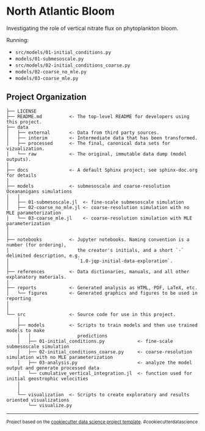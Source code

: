 North Atlantic Bloom
==============================

Investigating the role of vertical nitrate flux on phytoplankton bloom.

Running:
   - `src/models/01-initial_conditions.py`
   - `models/01-submesoscale.py`
   - `src/models/02-initial_conditions_coarse.py`
   - `models/02-coarse_no_mle.py`
   - `models/03-coarse_mle.py`

Project Organization
------------

    ├── LICENSE
    ├── README.md          <- The top-level README for developers using this project.
    ├── data
    │   ├── external       <- Data from third party sources.
    │   ├── interim        <- Intermediate data that has been transformed.
    │   ├── processed      <- The final, canonical data sets for vizualization.
    │   └── raw            <- The original, immutable data dump (model outputs).
    │
    ├── docs               <- A default Sphinx project; see sphinx-doc.org for details
    │
    ├── models             <- submesoscale and coarse-resolution Oceananigans simulations
    │   │
    │   ├── 01-submesoscale.jl  <- fine-scale submesoscale simulation
    │   ├── 02-coarse_no_mle.jl <- coarse-resolution simulation with no MLE parameterization
    │   └── 03-coarse_mle.jl    <- coarse-resolution simulation with MLE parameterization
    │
    │
    ├── notebooks          <- Jupyter notebooks. Naming convention is a number (for ordering),
    │                         the creator's initials, and a short `-` delimited description, e.g.
    │                         `1.0-jqp-initial-data-exploration`.
    │
    ├── references         <- Data dictionaries, manuals, and all other explanatory materials.
    │
    ├── reports            <- Generated analysis as HTML, PDF, LaTeX, etc.
    │   └── figures        <- Generated graphics and figures to be used in reporting
    │
    │
    └── src                <- Source code for use in this project.
        │
        ├── models         <- Scripts to train models and then use trained models to make
        │   │                 predictions
        │   ├── 01-initial_conditions.py            <- fine-scale submesoscale simulation
        │   ├── 02-initial_conditions_coarse.py     <- coarse-resolution simulation with no MLE parameterization
        │   ├── 03-analysis.py                      <- analyze the model output and generate processed data        
        │   └── cumulative_vertical_integration.jl  <- function used for initial geostrophic velocities
        │
        │
        └── visualization  <- Scripts to create exploratory and results oriented visualizations
            └── visualize.py


--------

<p><small>Project based on the <a target="_blank" href="https://drivendata.github.io/cookiecutter-data-science/">cookiecutter data science project template</a>. #cookiecutterdatascience</small></p>
